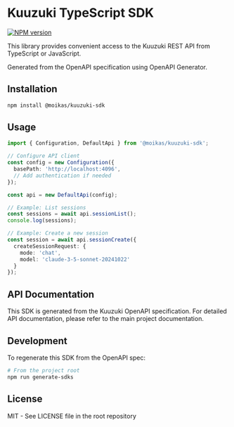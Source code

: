 # Kuuzuki TypeScript SDK

[![NPM version](https://img.shields.io/npm/v/@moikas/kuuzuki-sdk.svg)](https://npmjs.org/package/@moikas/kuuzuki-sdk)

This library provides convenient access to the Kuuzuki REST API from TypeScript or JavaScript.

Generated from the OpenAPI specification using OpenAPI Generator.

## Installation

```bash
npm install @moikas/kuuzuki-sdk
```

## Usage

```typescript
import { Configuration, DefaultApi } from '@moikas/kuuzuki-sdk';

// Configure API client
const config = new Configuration({
  basePath: 'http://localhost:4096',
  // Add authentication if needed
});

const api = new DefaultApi(config);

// Example: List sessions
const sessions = await api.sessionList();
console.log(sessions);

// Example: Create a new session
const session = await api.sessionCreate({
  createSessionRequest: {
    mode: 'chat',
    model: 'claude-3-5-sonnet-20241022'
  }
});
```

## API Documentation

This SDK is generated from the Kuuzuki OpenAPI specification. For detailed API documentation, please refer to the main project documentation.

## Development

To regenerate this SDK from the OpenAPI spec:

```bash
# From the project root
npm run generate-sdks
```

## License

MIT - See LICENSE file in the root repository